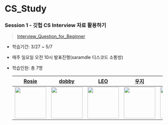 # CS_Study

### Session 1 - 깃헙 CS Interview 자료 활용하기
> [Interview_Question_for_Beginner](https://github.com/gyoogle/tech-interview-for-developer)
+ 학습기간: 3/27 ~ 5/7
+ 매주 일요일 오전 10시 발표진행(saramdle 디스코드 소통방)
+ 학습인원: 총 7명

  | [Rosie](https://github.com/Ilpyo-Yang) | [dobby](https://github.com/dohye1) | [LEO](https://github.com/sso214) | [우지](https://github.com/ehddud1006) | [que](https://github.com/quedevel) | [맥원](https://github.com/WindowH22) | [욱이](https://github.com/iamkanguk97) |
  |:---:|:---:|:---:|:---:|:---:|:---:|:---:|
  | <img src="https://avatars.githubusercontent.com/u/67682215?v=4" width="100"> | <img src="https://avatars.githubusercontent.com/u/64346737?v=4" width="100"> | <img src="https://avatars.githubusercontent.com/u/45189253?v=4" width="100"> | <img src="https://avatars.githubusercontent.com/u/62373865?v=4" width="100"> | <img src="https://avatars.githubusercontent.com/u/55771326?v=4" width="100"> | <img src="https://avatars.githubusercontent.com/u/75984536?v=4" width="100"> | <img src="https://avatars.githubusercontent.com/u/121025796?v=4" width="100"> |
